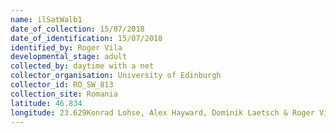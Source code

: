 ```yaml
---
name: ilSatWalb1
date_of_collection: 15/07/2018
date_of_identification: 15/07/2018
identified_by: Roger Vila
developmental_stage: adult
collected_by: daytime with a net
collector_organisation: University of Edinburgh
collector_id: RO_SW_813
collection_site: Romania
latitude: 46.834
longitude: 23.629Konrad Lohse, Alex Hayward, Dominik Laetsch & Roger Vila
---
```

